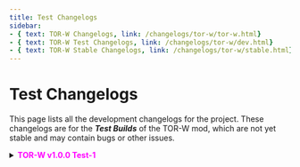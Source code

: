 ```yaml
---
title: Test Changelogs
sidebar:
- { text: TOR-W Changelogs, link: /changelogs/tor-w/tor-w.html}
- { text: TOR-W Test Changelogs, link: /changelogs/tor-w/dev.html}
- { text: TOR-W Stable Changelogs, link: /changelogs/tor-w/stable.html}
---
```

# Test Changelogs
This page lists all the development changelogs for the project. These changelogs are for the <b><i>Test Builds</i></b> of the TOR-W mod, which are not yet stable and may contain bugs or other issues.

<details>
<summary><b><font color=magenta>TOR-W v1.0.0 Test-1</font></b></summary>

<p style="font-size: 30px;"><b>TOR-W v1.0.0 Test 1</b></p>

::: warning Take Notice!
This version of TOR-W requires the latest MiraAPI rc version, named [0.2.0-rc.3](https://github.com/All-Of-Us-Mods/MiraAPI/releases/tag/0.2.0-rc.3)!<br>
If not used with this MiraAPI build, the mod **WILL NOT** work at all!
:::

<p style="font-size: 20px;"><b>🌟 First Test Build</b></p>

---

I am excited to announce the first test build of the mod! Now there will be more roles coming in the future, because there will be a total of **6 ROLES** including a **few toggle features**.

<p style="font-size: 20px;"><b>📝 Changelogs</b></p>

---

- Added **17** different colors (from [NewMod](https://github.com/CallOfCreator/NewMod)).
- Added the Teleporter role.
- Added the Chameleon role.
- Added the Mayor role.
- Added a background image.
(All this was done by `@andries659`)

<p style="font-size: 20px;"><b>❓ What's To Come</b></p>

---

You can expect almost **ANYTHING** within the next week or 2!! From daily leaks, from even the website that's getting changed!
There are some other things planned than just these that were named!

<p style="font-size: 20px;"><b>🐛 Bug Reports</b></p>

---

If you want to report any bugs found within this first test, feel free to report them in the `bug-reports` channel in the official [TOR-W Discord Server](https://discord.gg/VxAvvXcjJ2).
</details>